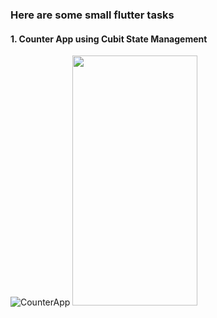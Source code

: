 ### Here are some small flutter tasks
#### 1. Counter App using Cubit State Management

![CounterApp](https://github.com/Mirna-tarek/small_projects/assets/138698096/cb060fff-4582-4574-9f6d-df1dc49e0811)
<img src="[https://camo.githubusercontent.com/..." data-canonical-src="https://gyazo.com/eb5c5741b6a9a16c692170a41a49c858.png](https://github.com/Mirna-tarek/small_projects/assets/138698096/cb060fff-4582-4574-9f6d-df1dc49e0811.png)" width="200" height="400" />
